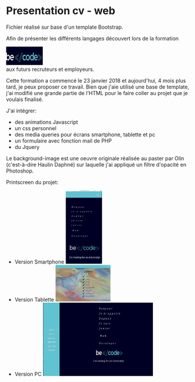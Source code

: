 # Presentation cv - web

Fichier réalisé sur base d'un template Bootstrap.

Afin de présenter les différents langages découvert lors de la formation <div><img src='https://github.com/haulindaphne/presentation/blob/master/presentation/img/becode.png' width="100" height="50" ></div>
aux futurs recruteurs et employeurs.

Cette formation a commencé le 23 janvier 2018 et aujourd'hui, 4 mois plus tard, je peux proposer ce travail.
Bien que j'aie utilisé une base de template, j'ai modifié une grande partie de l'HTML pour le faire coller au projet que je voulais finalisé.

J'ai intégrer:
<ul>
  <li>des animations Javascript</li>
  <li>un css personnel</li>
  <li>des media queries pour écrans smartphone, tablette et pc</li>
  <li>un formulaire avec fonction mail de PHP</li>
  <li>du Jquery</li>
 </ul>
 
 Le background-image est une oeuvre originale réalisée au paster par Olin (c'est-à-dire Haulin Daphné) sur laquelle j'ai appliqué un filtre d'opacité en Photoshop.
 
 Printscreen du projet:
 <ul>
  <li>Version Smartphone
  <div style="display:inline;">
   <img src ='https://github.com/haulindaphne/presentation/blob/master/presentation/img/screenshots/smart.png' width="100" height="200" >
    </div>
  </li>

  <li>Version Tablette
  <div style="display:inline;">
   <img src ='https://github.com/haulindaphne/presentation/blob/master/presentation/img/screenshots/tablette.png' width="150" height="100" >
    </div></li>
  <li>Version PC
<div style="display:inline;">
   <img src ='https://github.com/haulindaphne/presentation/blob/master/presentation/img/screenshots/pc.png' width="300" height="200" >
    </div></li>
 <ul>
